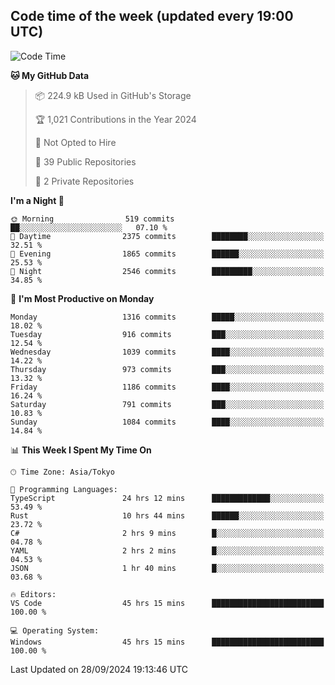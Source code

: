 ## Code time of the week (updated every 19:00 UTC)

<!--START_SECTION:waka-->
![Code Time](http://img.shields.io/badge/Code%20Time-3%2C705%20hrs%2035%20mins-blue)

**🐱 My GitHub Data** 

> 📦 224.9 kB Used in GitHub's Storage 
 > 
> 🏆 1,021 Contributions in the Year 2024
 > 
> 🚫 Not Opted to Hire
 > 
> 📜 39 Public Repositories 
 > 
> 🔑 2 Private Repositories 
 > 
**I'm a Night 🦉** 

```text
🌞 Morning                519 commits         ██░░░░░░░░░░░░░░░░░░░░░░░   07.10 % 
🌆 Daytime                2375 commits        ████████░░░░░░░░░░░░░░░░░   32.51 % 
🌃 Evening                1865 commits        ██████░░░░░░░░░░░░░░░░░░░   25.53 % 
🌙 Night                  2546 commits        █████████░░░░░░░░░░░░░░░░   34.85 % 
```
📅 **I'm Most Productive on Monday** 

```text
Monday                   1316 commits        █████░░░░░░░░░░░░░░░░░░░░   18.02 % 
Tuesday                  916 commits         ███░░░░░░░░░░░░░░░░░░░░░░   12.54 % 
Wednesday                1039 commits        ████░░░░░░░░░░░░░░░░░░░░░   14.22 % 
Thursday                 973 commits         ███░░░░░░░░░░░░░░░░░░░░░░   13.32 % 
Friday                   1186 commits        ████░░░░░░░░░░░░░░░░░░░░░   16.24 % 
Saturday                 791 commits         ███░░░░░░░░░░░░░░░░░░░░░░   10.83 % 
Sunday                   1084 commits        ████░░░░░░░░░░░░░░░░░░░░░   14.84 % 
```


📊 **This Week I Spent My Time On** 

```text
🕑︎ Time Zone: Asia/Tokyo

💬 Programming Languages: 
TypeScript               24 hrs 12 mins      █████████████░░░░░░░░░░░░   53.49 % 
Rust                     10 hrs 44 mins      ██████░░░░░░░░░░░░░░░░░░░   23.72 % 
C#                       2 hrs 9 mins        █░░░░░░░░░░░░░░░░░░░░░░░░   04.78 % 
YAML                     2 hrs 2 mins        █░░░░░░░░░░░░░░░░░░░░░░░░   04.53 % 
JSON                     1 hr 40 mins        █░░░░░░░░░░░░░░░░░░░░░░░░   03.68 % 

🔥 Editors: 
VS Code                  45 hrs 15 mins      █████████████████████████   100.00 % 

💻 Operating System: 
Windows                  45 hrs 15 mins      █████████████████████████   100.00 % 
```


 Last Updated on 28/09/2024 19:13:46 UTC
<!--END_SECTION:waka-->